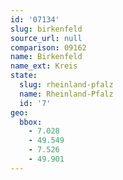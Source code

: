 ```yaml
---
id: '07134'
slug: birkenfeld
source_url: null
comparison: 09162
name: Birkenfeld
name_ext: Kreis
state:
  slug: rheinland-pfalz
  name: Rheinland-Pfalz
  id: '7'
geo:
  bbox:
    - 7.028
    - 49.549
    - 7.526
    - 49.901
---
```

